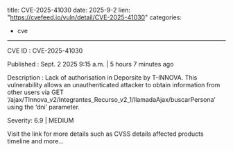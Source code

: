  
title: CVE-2025-41030
date: 2025-9-2
lien: "https://cvefeed.io/vuln/detail/CVE-2025-41030"
categories:
  - cve
---

CVE ID : CVE-2025-41030

Published :  Sept. 2
2025
9:15 a.m. | 5 hours
7 minutes ago

Description : Lack of authorisation in Deporsite by T-INNOVA. This vulnerability allows an unauthenticated attacker to obtain information from other users via GET ‘/ajax/TInnova_v2/Integrantes_Recurso_v2_1/llamadaAjax/buscarPersona’ using the ‘dni’ parameter.

Severity: 6.9 | MEDIUM

Visit the link for more details
such as CVSS details
affected products
timeline
and more...
